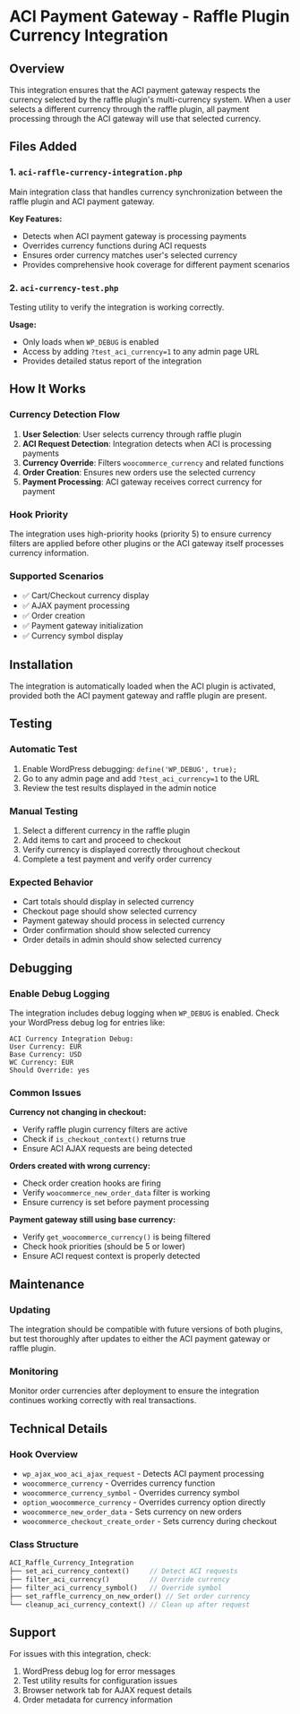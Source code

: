 # ACI Payment Gateway - Raffle Plugin Currency Integration

## Overview
This integration ensures that the ACI payment gateway respects the currency selected by the raffle plugin's multi-currency system. When a user selects a different currency through the raffle plugin, all payment processing through the ACI gateway will use that selected currency.

## Files Added

### 1. `aci-raffle-currency-integration.php`
Main integration class that handles currency synchronization between the raffle plugin and ACI payment gateway.

**Key Features:**
- Detects when ACI payment gateway is processing payments
- Overrides currency functions during ACI requests
- Ensures order currency matches user's selected currency
- Provides comprehensive hook coverage for different payment scenarios

### 2. `aci-currency-test.php`
Testing utility to verify the integration is working correctly.

**Usage:**
- Only loads when `WP_DEBUG` is enabled
- Access by adding `?test_aci_currency=1` to any admin page URL
- Provides detailed status report of the integration

## How It Works

### Currency Detection Flow
1. **User Selection**: User selects currency through raffle plugin
2. **ACI Request Detection**: Integration detects when ACI is processing payments
3. **Currency Override**: Filters `woocommerce_currency` and related functions
4. **Order Creation**: Ensures new orders use the selected currency
5. **Payment Processing**: ACI gateway receives correct currency for payment

### Hook Priority
The integration uses high-priority hooks (priority 5) to ensure currency filters are applied before other plugins or the ACI gateway itself processes currency information.

### Supported Scenarios
- ✅ Cart/Checkout currency display
- ✅ AJAX payment processing
- ✅ Order creation
- ✅ Payment gateway initialization
- ✅ Currency symbol display

## Installation

The integration is automatically loaded when the ACI plugin is activated, provided both the ACI payment gateway and raffle plugin are present.

## Testing

### Automatic Test
1. Enable WordPress debugging: `define('WP_DEBUG', true);`
2. Go to any admin page and add `?test_aci_currency=1` to the URL
3. Review the test results displayed in the admin notice

### Manual Testing
1. Select a different currency in the raffle plugin
2. Add items to cart and proceed to checkout
3. Verify currency is displayed correctly throughout checkout
4. Complete a test payment and verify order currency

### Expected Behavior
- Cart totals should display in selected currency
- Checkout page should show selected currency
- Payment gateway should process in selected currency
- Order confirmation should show selected currency
- Order details in admin should show selected currency

## Debugging

### Enable Debug Logging
The integration includes debug logging when `WP_DEBUG` is enabled. Check your WordPress debug log for entries like:
```
ACI Currency Integration Debug:
User Currency: EUR
Base Currency: USD
WC Currency: EUR
Should Override: yes
```

### Common Issues

**Currency not changing in checkout:**
- Verify raffle plugin currency filters are active
- Check if `is_checkout_context()` returns true
- Ensure ACI AJAX requests are being detected

**Orders created with wrong currency:**
- Check order creation hooks are firing
- Verify `woocommerce_new_order_data` filter is working
- Ensure currency is set before payment processing

**Payment gateway still using base currency:**
- Verify `get_woocommerce_currency()` is being filtered
- Check hook priorities (should be 5 or lower)
- Ensure ACI request context is properly detected

## Maintenance

### Updating
The integration should be compatible with future versions of both plugins, but test thoroughly after updates to either the ACI payment gateway or raffle plugin.

### Monitoring
Monitor order currencies after deployment to ensure the integration continues working correctly with real transactions.

## Technical Details

### Hook Overview
- `wp_ajax_woo_aci_ajax_request` - Detects ACI payment processing
- `woocommerce_currency` - Overrides currency function
- `woocommerce_currency_symbol` - Overrides currency symbol
- `option_woocommerce_currency` - Overrides currency option directly
- `woocommerce_new_order_data` - Sets currency on new orders
- `woocommerce_checkout_create_order` - Sets currency during checkout

### Class Structure
```php
ACI_Raffle_Currency_Integration
├── set_aci_currency_context()     // Detect ACI requests
├── filter_aci_currency()          // Override currency
├── filter_aci_currency_symbol()   // Override symbol
├── set_raffle_currency_on_new_order() // Set order currency
└── cleanup_aci_currency_context() // Clean up after request
```

## Support
For issues with this integration, check:
1. WordPress debug log for error messages
2. Test utility results for configuration issues
3. Browser network tab for AJAX request details
4. Order metadata for currency information
